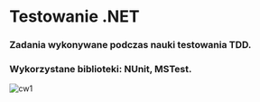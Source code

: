 # Testowanie .NET
### Zadania wykonywane podczas nauki testowania TDD. <br/>
### Wykorzystane biblioteki: NUnit, MSTest. <br/>
![cw1](https://github.com/KarolinaLewinska/Testowanie.NET/blob/main/cw1.PNG)
